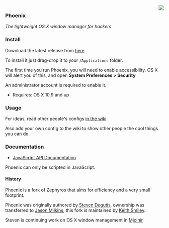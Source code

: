 <img align="right" valign="top" src="https://raw.githubusercontent.com/Keithbsmiley/phoenix/master/Phoenix/Images.xcassets/AppIcon.appiconset/icon_256x256.png"/>

### Phoenix

*The lightweight OS X window manager for hackers*

### Install

Download the latest release from
[here](https://github.com/Keithbsmiley/phoenix/releases)

To install it just drag-drop it to your `/Applications` folder.

The first time you run Phoenix, you will need to enable accessibility.
OS X will alert you of this, and open **System Preferences > Security**

An administrator account is required to enable it.

* Requires: OS X 10.9 and up

### Usage

For ideas, read other people's configs
[in the wiki](https://github.com/Keithbsmiley/phoenix/wiki)

Also add your own config to the wiki to show other people the cool
things you can do.

### Documentation

- [JavaScript API Documentation](https://github.com/Keithbsmiley/phoenix/wiki/JavaScript-API-documentation)

Phoenix can only be scripted in JavaScript.

#### History

Phoenix is a fork of Zephyros that aims for efficiency and a very
small footprint.

Phoenix was originally authored by [Steven
Degutis](https://github.com/sdegutis), ownership was transferred to
[Jason Milkins](https://github.com/jasonm23), this fork is maintained by
[Keith Smiley](https://github.com/keith).

Steven is continuing work on OS X window management in
[Mjolnir](https://github.com/mjolnir-io/mjolnir)
